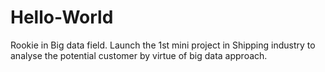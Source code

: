 # Hello-World
Rookie in Big data field. Launch the 1st mini project in Shipping industry to analyse the potential customer by virtue of big data approach. 
